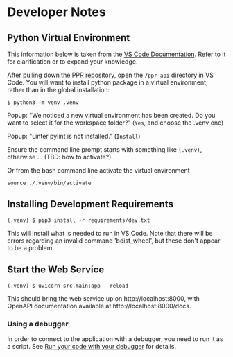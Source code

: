 # Developer Notes

## Python Virtual Environment

This information below is taken from the [VS Code Documentation](#https://code.visualstudio.com/docs/python/environments). Refer to it for clarification or to expand your knowledge.

After pulling down the PPR repository, open the `/ppr-api` directory in VS Code. You will want to install python package in a virtual environment, rather than in the global installation:

```
$ python3 -m venv .venv
```

Popup: "We noticed a new virtual environment has been created. Do you want to select it for the workspace folder?" (`Yes`, and choose the .venv one)

Popup: "Linter pylint is not installed." (`Install`)

Ensure the command line prompt starts with something like `(.venv)`, otherwise ... (TBD: how to activate?).

Or from the bash command line activate the virtual environment

```shell script
source ./.venv/bin/activate
```

## Installing Development Requirements

```
(.venv) $ pip3 install -r requirements/dev.txt
```

This will install what is needed to run in VS Code. Note that there will be errors regarding an invalid command 'bdist_wheel', but these don't appear to be a problem.

## Start the Web Service

```
(.venv) $ uvicorn src.main:app --reload
```

This should bring the web service up on http://localhost:8000, with OpenAPI documentation available at http://localhost:8000/docs.

### Using a debugger

In order to connect to the application with a debugger, you need to run it as a script.
See [Run your code with your debugger](https://fastapi.tiangolo.com/tutorial/debugging/#run-your-code-with-your-debugger) for details.
